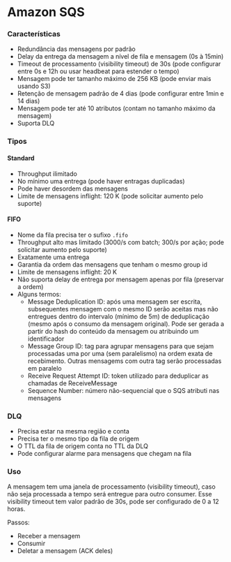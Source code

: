 # Amazon SQS


### Características
* Redundância das mensagens por padrão
* Delay da entrega da mensagem a nível de fila e mensagem (0s à 15min)
* Timeout de processamento (visibility timeout) de 30s (pode configurar entre 0s e 12h ou usar headbeat para estender o tempo)
* Mensagem pode ter tamanho máximo de 256 KB (pode enviar mais usando S3)
* Retenção de mensagem padrão de 4 dias (pode configurar entre 1min e 14 dias)
* Mensagem pode ter até 10 atributos (contam no tamanho máximo da mensagem)
* Suporta DLQ

### Tipos
#### Standard
* Throughput ilimitado
* No mínimo uma entrega (pode haver entragas duplicadas)
* Pode haver desordem das mensagens
* Limite de mensagens inflight: 120 K (pode solicitar aumento pelo suporte)

#### FIFO
* Nome da fila precisa ter o sufixo `.fifo`
* Throughput alto mas limitado (3000/s com batch; 300/s por ação; pode solicitar aumento pelo suporte)
* Exatamente uma entrega
* Garantia da ordem das mensagens que tenham o mesmo group id
* Limite de mensagens inflight: 20 K
* Não suporta delay de entrega por mensagem apenas por fila (preservar a ordem)
* Alguns termos:
  * Message Deduplication ID: após uma mensagem ser escrita, subsequentes mensagem com o mesmo ID serão aceitas mas não entregues dentro do intervalo (mínimo de 5m) de deduplicação (mesmo após o consumo da mensagem original). Pode ser gerada a partir do hash do conteúdo da mensagem ou atribuindo um identificador
  * Message Group ID: tag para agrupar mensagens para que sejam processadas uma por uma (sem paralelismo) na ordem exata de recebimento. Outras mensagems com outra tag serão processadas em paralelo
  * Receive Request Attempt ID: token utilizado para deduplicar as chamadas de ReceiveMessage
  * Sequence Number: número não-sequencial que o SQS atributi nas mensagens

### DLQ
* Precisa estar na mesma região e conta
* Precisa ter o mesmo tipo da fila de origem
* O TTL da fila de origem conta no TTL da DLQ
* Pode configurar alarme para mensagens que chegam na fila

### Uso
A mensagem tem uma janela de processamento (visibility timeout), caso não seja processada a tempo será entregue para outro consumer.
Esse visibility timeout tem valor padrão de 30s, pode ser configurado de 0 a 12 horas.

Passos:
* Receber a mensagem
* Consumir
* Deletar a mensagem (ACK deles)
